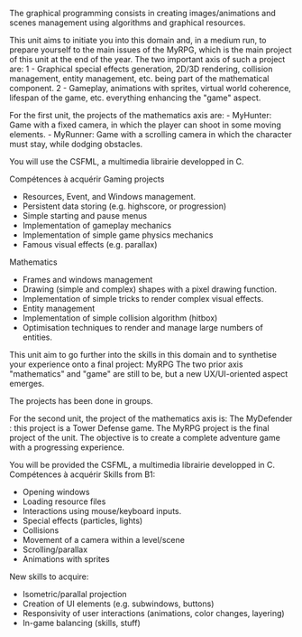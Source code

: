 The graphical programming consists in creating images/animations and scenes management using algorithms and graphical resources.

This unit aims to initiate you into this domain and, in a medium run, to prepare yourself to the main issues of the MyRPG, which is the main project of this unit at the end of the year. 
The two important axis of such a project are:
1 - Graphical special effects generation, 2D/3D rendering, collision management, entity management, etc. being part of the mathematical component.
2 - Gameplay, animations with sprites, virtual world coherence, lifespan of the game, etc. everything enhancing the "game" aspect.

For the first unit, the projects of the mathematics axis are:
    - MyHunter: Game with a fixed camera, in which the player can shoot in some moving elements.
    - MyRunner: Game with a scrolling camera in which the character must stay, while dodging obstacles.

You will use the CSFML, a multimedia librairie developped in C.

Compétences à acquérir
Gaming projects
- Resources, Event, and Windows management.
- Persistent data storing (e.g. highscore, or progression)
- Simple starting and pause menus
- Implementation of gameplay mechanics
- Implementation of simple game physics mechanics
- Famous visual effects (e.g. parallax)

Mathematics
- Frames and windows management
- Drawing (simple and complex) shapes with a pixel drawing function.
- Implementation of simple tricks to render complex visual effects.
- Entity management
- Implementation of simple collision algorithm (hitbox)
- Optimisation techniques to render and manage large numbers of entities.

This unit aim to go further into the skills in this domain and to synthetise your experience onto a final project: MyRPG
The two prior axis "mathematics" and "game" are still to be, but a new UX/UI-oriented aspect emerges.

The projects has been done in groups.

For the second unit, the project of the mathematics axis is:
The MyDefender : this project is a Tower Defense game.
The MyRPG project is the final project of the unit. The objective is to create a complete adventure game with a progressing experience.

You will be provided the CSFML, a multimedia librairie developped in C.
Compétences à acquérir
Skills from B1:
- Opening windows
- Loading resource files
- Interactions using mouse/keyboard inputs.
- Special effects (particles, lights)
- Collisions
- Movement of a camera within a level/scene
- Scrolling/parallax
- Animations with sprites

New skills to acquire:
- Isometric/parallal projection
- Creation of UI elements (e.g. subwindows, buttons)
- Responsivity of user interactions (animations, color changes, layering)
- In-game balancing (skills, stuff)